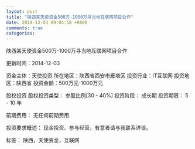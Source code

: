 ```yaml
---
layout: post
title: "陕西某天使资金500万-1000万寻当地互联网项目合作"
date: 2014-12-03 09:04:58 +0800
comments: true
categories: 
---
```

陕西某天使资金500万-1000万寻当地互联网项目合作



更新时间：2014-12-03

资金主体：天使投资
所在地区：陕西省西安市雁塔区
投资行业：IT互联网
投资地区：陕西省
投资金额：500万元-1000万元

股权投资
股权投资类型：
                            参股比例[30 - 40%] 
                                                                                投资阶段：
                            成长期 
                                                                                                                                        投资期限：
                            5 - 10 年

前期费用：
无任何前期费用

投资要求概述：
现金投资、参与经营，有意者请与我联系详谈。

标签：
陕西，天使资金，互联网

